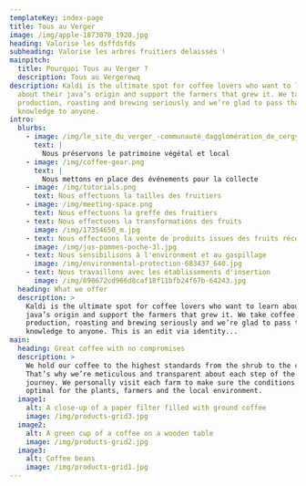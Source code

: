 ```yaml
---
templateKey: index-page
title: Tous au Verger
image: /img/apple-1873078_1920.jpg
heading: Valorise les dsffdsfds
subheading: Valorise les arbres fruitiers delaissés !
mainpitch:
  title: Pourquoi Tous au Verger ?
  description: Tous au Vergerewq
description: Kaldi is the ultimate spot for coffee lovers who want to learn
  about their java’s origin and support the farmers that grew it. We take coffee
  production, roasting and brewing seriously and we’re glad to pass that
  knowledge to anyone.
intro:
  blurbs:
    - image: /img/le_site_du_verger_-communauté_dagglomération_de_cergy-pontoise-_-4753141672-.jpg
      text: |
        Nous préservons le patrimoine végétal et local
    - image: /img/coffee-gear.png
      text: |
        Nous mettons en place des événements pour la collecte
    - image: /img/tutorials.png
      text: Nous effectuons la tailles des fruitiers
    - image: /img/meeting-space.png
      text: Nous effectuons la greffe des fruitiers
    - text: Nous effectuons la transformations des fruits
      image: /img/17354650_m.jpg
    - text: Nous effectuons la vente de produits issues des fruits récoltés
      image: /img/jus-pommes-poche-3l.jpg
    - text: Nous sensibilisons à l'environment et au gaspillage
      image: /img/environmental-protection-683437_640.jpg
    - text: Nous travaillons avec les établissements d'insertion
      image: /img/898672cd966d8caf18f11bfb24f67b-64243.jpg
  heading: What we offer
  description: >
    Kaldi is the ultimate spot for coffee lovers who want to learn about their
    java’s origin and support the farmers that grew it. We take coffee
    production, roasting and brewing seriously and we’re glad to pass that
    knowledge to anyone. This is an edit via identity...
main:
  heading: Great coffee with no compromises
  description: >
    We hold our coffee to the highest standards from the shrub to the cup.
    That’s why we’re meticulous and transparent about each step of the coffee’s
    journey. We personally visit each farm to make sure the conditions are
    optimal for the plants, farmers and the local environment.
  image1:
    alt: A close-up of a paper filter filled with ground coffee
    image: /img/products-grid3.jpg
  image2:
    alt: A green cup of a coffee on a wooden table
    image: /img/products-grid2.jpg
  image3:
    alt: Coffee beans
    image: /img/products-grid1.jpg
---
```

